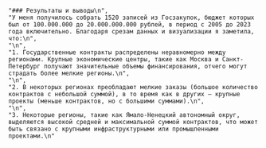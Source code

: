 
    "### Результаты и выводы\n",
    "У меня получилось собрать 1520 записей из Госзакупок, бюджет которых был от 100.000.000 до 20.000.000.000 рублей, в период с 2005 до 2023 года включительно. Благодаря срезам данных и визуализации я заметила, что:\n",
    "\n",
    "1. Государственные контракты распределены неравномерно между регионами. Крупные экономические центры, такие как Москва и Санкт-Петербург получают значительные объемы финансирования, отчего могут страдать более мелкие регионы.\n",
    "\n",
    "2. В некоторых регионах преобладают мелкие заказы (большое количество контрактов с небольшой суммой), в то время как в других — крупные проекты (меньше контрактов, но с большими суммами).\n",
    "\n",
    "3. Некоторые регионы, такие как Ямало-Ненецкий автономный округ, выделяются высокой средней и максимальной суммой контрактов, что может быть связано с крупными инфраструктурными или промышленными проектами.\n"

